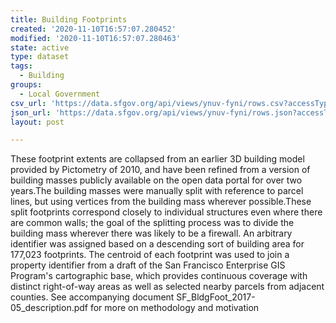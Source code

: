 ```yaml
---
title: Building Footprints
created: '2020-11-10T16:57:07.280452'
modified: '2020-11-10T16:57:07.280463'
state: active
type: dataset
tags:
  - Building
groups:
  - Local Government
csv_url: 'https://data.sfgov.org/api/views/ynuv-fyni/rows.csv?accessType=DOWNLOAD'
json_url: 'https://data.sfgov.org/api/views/ynuv-fyni/rows.json?accessType=DOWNLOAD'
layout: post

---
```

These footprint extents are collapsed from an earlier 3D building model provided by Pictometry of 2010, and have been refined from a version of building masses publicly available on the open data portal for over two years.The building masses were manually split with reference to parcel lines, but using vertices from the building mass wherever possible.These split footprints correspond closely to individual structures even where there are common walls; the goal of the splitting process was to divide the building mass wherever there was likely to be a firewall.
An arbitrary identifier was assigned based on a descending sort of building area for 177,023 footprints. The centroid of each footprint was used to join a property identifier from a draft of the San Francisco Enterprise GIS Program's cartographic base, which provides continuous coverage with distinct right-of-way areas as well as selected nearby parcels from adjacent counties. See accompanying document SF_BldgFoot_2017-05_description.pdf for more on methodology and motivation
